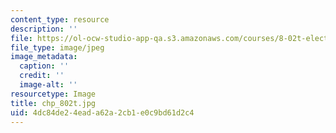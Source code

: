 ```yaml
---
content_type: resource
description: ''
file: https://ol-ocw-studio-app-qa.s3.amazonaws.com/courses/8-02t-electricity-and-magnetism-spring-2005/4dc84de24eada62a2cb1e0c9bd61d2c4_chp_802t.jpg
file_type: image/jpeg
image_metadata:
  caption: ''
  credit: ''
  image-alt: ''
resourcetype: Image
title: chp_802t.jpg
uid: 4dc84de2-4ead-a62a-2cb1-e0c9bd61d2c4
---
```

